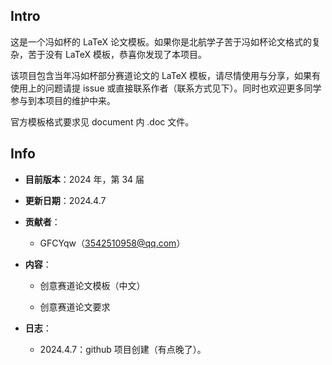 ## Intro

这是一个冯如杯的 LaTeX 论文模板。如果你是北航学子苦于冯如杯论文格式的复杂，苦于没有 LaTeX 模板，恭喜你发现了本项目。



该项目包含当年冯如杯部分赛道论文的 LaTeX 模板，请尽情使用与分享，如果有使用上的问题请提 issue 或直接联系作者（联系方式见下）。同时也欢迎更多同学参与到本项目的维护中来。



官方模板格式要求见 document 内 .doc 文件。



## Info

- **目前版本**：2024 年，第 34 届

- **更新日期**：2024.4.7

- **贡献者**：
  
  - GFCYqw（3542510958@qq.com）

- **内容**：
  
  - 创意赛道论文模板（中文）
  
  - 创意赛道论文要求

- **日志**：
  
  - 2024.4.7：github 项目创建（有点晚了）。
